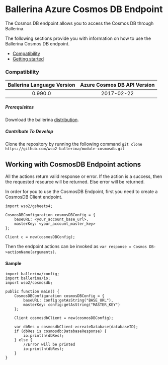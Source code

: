 # Ballerina Azure Cosmos DB Endpoint

The Cosmos DB endpoint allows you to access the Cosmos DB through Ballerina.

The following sections provide you with information on how to use the Ballerina Cosmos DB endpoint.
- [Compatibility](#compatibility)
- [Getting started](#getting-started)


### Compatibility

| Ballerina Language Version  | Azure Cosmos DB API Version    |
|:---------------------------:|:------------------------------:|
|  0.990.0                    |   2017-02-22                   |

##### Prerequisites
Download the ballerina [distribution](https://ballerinalang.org/downloads/).

##### Contribute To Develop
Clone the repository by running the following command
`git clone https://github.com/wso2-ballerina/module-cosmosdb.git`

## Working with CosmosDB Endpoint actions
All the actions return valid response or error. If the action is a success, then the requested resource will
be returned. Else error will be returned.

In order for you to use the CosmosDB Endpoint, first you need to create a CosmosDB Client endpoint.

```ballerina
import wso2/gsheets4;

CosmosDBConfiguration cosmosDBConfig = {
    baseURL: <your_account_base_url>,
    masterKey: <your_account_master_key>
};

Client c = new(cosmosDBConfig);
```

Then the endpoint actions can be invoked as `var response = Cosmos DB->actionName(arguments)`.

#### Sample
```ballerina
import ballerina/config;
import ballerina/io;
import wso2/cosmosdb;

public function main() {
    CosmosDBConfiguration cosmosDBConfig = {
        baseURL: config:getAsString("BASE_URL"),
        masterKey: config:getAsString("MASTER_KEY")
    };

    Client cosmosdbClient = new(cosmosDBConfig);

    var dbRes = cosmosdbClient->createDatabase(databaseID);
    if (dbRes is cosmosdb:DatabaseResponse) {
        io:println(dbRes);
    } else {
        //Error will be printed
        io:println(dbRes);
    }
}
```
